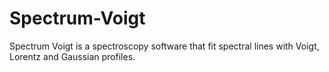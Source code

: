 # Spectrum-Voigt

Spectrum Voigt is a spectroscopy software that fit spectral lines with Voigt, Lorentz and Gaussian profiles. 
